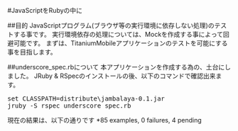 #JavaScriptをRubyの中に

##目的
JavaScriptプログラム(ブラウザ等の実行環境に依存しない処理)のテストする事です。
実行環境依存の処理については、Mockを作成する事によって回避可能です。
まずは、TitaniumMobileアプリケーションのテストを可能にする事を目指します。

##underscore_spec.rbについて
本アプリケーションを作成する為の、土台にしました。
JRuby & RSpecのインストールの後、以下のコマンドで確認出来ます。

<pre>
set CLASSPATH=distribute\jambalaya-0.1.jar
jruby -S rspec underscore_spec.rb
</pre>

現在の結果は、以下の通りです
*85 examples, 0 failures, 4 pending